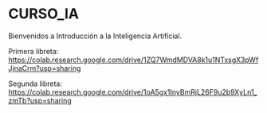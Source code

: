 # CURSO_IA

Bienvenidos a Introducción a la Inteligencia Artificial.

Primera libreta: https://colab.research.google.com/drive/1ZQ7WmdMDVA8k1u1NTxsgX3pWfJjnaCrm?usp=sharing

Segunda libreta: https://colab.research.google.com/drive/1oA5gx1InyBmRjL26F9u2b9XyLn1_zmTb?usp=sharing
